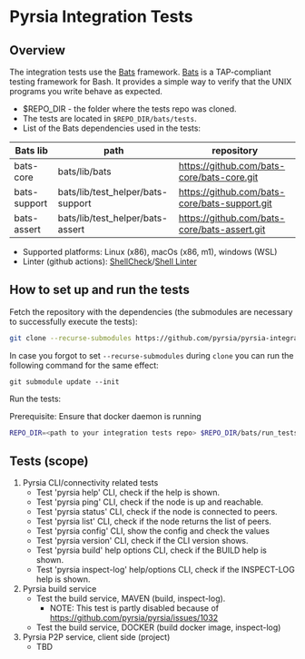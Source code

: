 # Pyrsia Integration Tests

## Overview

The integration tests use the [Bats](https://github.com/bats-core/bats-core) framework. [Bats](https://github.com/bats-core/bats-core) is a TAP-compliant testing framework for Bash. It provides
a simple way to verify that the UNIX programs you write behave as expected.

- $REPO_DIR - the folder where the tests repo was cloned.
- The tests are located in `$REPO_DIR/bats/tests`.
- List of the Bats dependencies used in the tests:

| Bats lib     | path  | repository |
|--------------|-------|------------|
| bats-core    | bats/lib/bats   | <https://github.com/bats-core/bats-core.git> |
| bats-support | bats/lib/test_helper/bats-support | <https://github.com/bats-core/bats-support.git> |
| bats-assert  | bats/lib/test_helper/bats-assert   | <https://github.com/bats-core/bats-assert.git> |

- Supported platforms: Linux (x86), macOs (x86, m1), windows (WSL)
- Linter (github actions):  [ShellCheck](https://www.shellcheck.net)/[Shell Linter](https://github.com/azohra/shell-linter)

## How to set up and run the tests

Fetch the repository with the dependencies (the submodules are necessary to successfully execute the tests):

```sh
git clone --recurse-submodules https://github.com/pyrsia/pyrsia-integration-tests.git

```

In case you forgot to set `--recurse-submodules` during `clone` you can run the following command for the same effect:

```
git submodule update --init
```

Run the tests:

Prerequisite: Ensure that docker daemon is running

```sh
REPO_DIR=<path to your integration tests repo> $REPO_DIR/bats/run_tests.sh
```

## Tests (scope)

1) Pyrsia CLI/connectivity related tests
   - Test 'pyrsia help' CLI, check if the help is shown.
   - Test 'pyrsia ping' CLI, check if the node is up and reachable.
   - Test 'pyrsia status' CLI, check if the node is connected to peers.
   - Test 'pyrsia list' CLI, check if the node returns the list of peers.
   - Test 'pyrsia config' CLI, show the config and check the values
   - Test 'pyrsia version' CLI, check if the CLI version shows.
   - Test 'pyrsia build' help options CLI, check if the BUILD help is shown.
   - Test 'pyrsia inspect-log' help/options CLI, check if the INSPECT-LOG help is shown.
2) Pyrsia build service
   - Test the build service, MAVEN (build, inspect-log).
     - NOTE: This test is partly disabled because of <https://github.com/pyrsia/pyrsia/issues/1032>
   - Test the build service, DOCKER (build docker image, inspect-log)
3) Pyrsia P2P service, client side (project)
   - TBD

